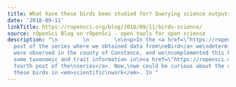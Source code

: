```yaml
---
title: What have these birds been studied for? Querying science outputs with R
date: '2018-09-11'
linkTitle: https://ropensci.org/blog/2018/09/11/birds-science/
source: rOpenSci Blog on rOpenSci - open tools for open science
description: "\n        \n        \n\n<p>In the <a href=\"https://ropensci.org/blog/2018/08/21/birds-radolfzell/\">second
  post of the series where we obtained data from\neBird</a> we\ndetermined what birds
  were observed in the county of Constance, and we\ncomplemented this knowledge with
  some taxonomic and trait information in\n<a href=\"https://ropensci.org/blog/2018/09/04/birds-taxo-traits/\">the
  fourth post of the\nseries</a>. Now,\nwe could be curious about the occurrence of
  these birds in <em>scientific\nwork</em>. In "
---
```

